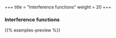 +++
title = "Interference functions"
weight = 20
+++

### Interference functions

{{% examples-preview %}}
